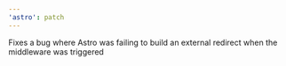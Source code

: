 ```yaml
---
'astro': patch
---
```


Fixes a bug where Astro was failing to build an external redirect when the middleware was triggered
